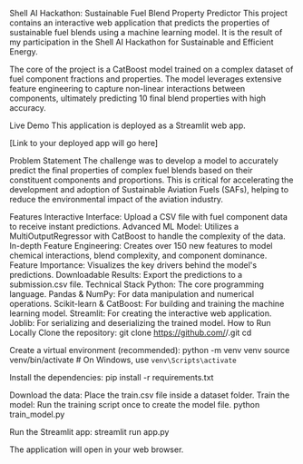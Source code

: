 Shell AI Hackathon: Sustainable Fuel Blend Property Predictor
This project contains an interactive web application that predicts the properties of sustainable fuel blends using a machine learning model. It is the result of my participation in the Shell AI Hackathon for Sustainable and Efficient Energy.

The core of the project is a CatBoost model trained on a complex dataset of fuel component fractions and properties. The model leverages extensive feature engineering to capture non-linear interactions between components, ultimately predicting 10 final blend properties with high accuracy.

Live Demo
This application is deployed as a Streamlit web app.

[Link to your deployed app will go here]

Problem Statement
The challenge was to develop a model to accurately predict the final properties of complex fuel blends based on their constituent components and proportions. This is critical for accelerating the development and adoption of Sustainable Aviation Fuels (SAFs), helping to reduce the environmental impact of the aviation industry.

Features
Interactive Interface: Upload a CSV file with fuel component data to receive instant predictions.
Advanced ML Model: Utilizes a MultiOutputRegressor with CatBoost to handle the complexity of the data.
In-depth Feature Engineering: Creates over 150 new features to model chemical interactions, blend complexity, and component dominance.
Feature Importance: Visualizes the key drivers behind the model's predictions.
Downloadable Results: Export the predictions to a submission.csv file.
Technical Stack
Python: The core programming language.
Pandas & NumPy: For data manipulation and numerical operations.
Scikit-learn & CatBoost: For building and training the machine learning model.
Streamlit: For creating the interactive web application.
Joblib: For serializing and deserializing the trained model.
How to Run Locally
Clone the repository:
git clone https://github.com/<your-username>/<your-repo-name>.git
cd <your-repo-name>

Create a virtual environment (recommended):
python -m venv venv
source venv/bin/activate  # On Windows, use `venv\Scripts\activate`

Install the dependencies:
pip install -r requirements.txt

Download the data:
Place the train.csv file inside a dataset folder.
Train the model:
Run the training script once to create the model file.
python train_model.py

Run the Streamlit app:
streamlit run app.py

The application will open in your web browser.
